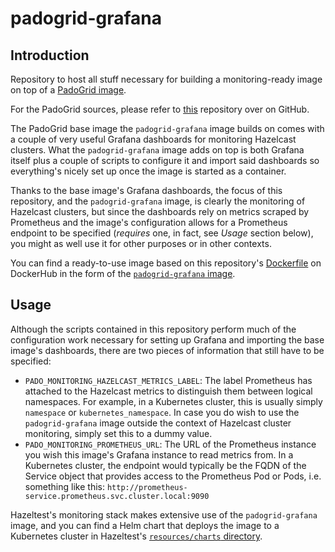 # padogrid-grafana

## Introduction

Repository to host all stuff necessary for building a monitoring-ready image on top of a [PadoGrid image](https://hub.docker.com/r/padogrid/padogrid/tags). 

For the PadoGrid sources, please refer to [this](https://github.com/padogrid#padogrid) repository over on GitHub. 

The PadoGrid base image the `padogrid-grafana` image builds on comes with a couple of very useful Grafana dashboards for monitoring Hazelcast clusters. What the `padogrid-grafana` image adds on top is both Grafana itself plus a couple of scripts to configure it and import said dashboards so everything's nicely set up once the image is started as a container. 

Thanks to the base image's Grafana dashboards, the focus of this repository, and the `padogrid-grafana` image, is clearly the monitoring of Hazelcast clusters, but since the dashboards rely on metrics scraped by Prometheus and the image's configuration allows for a Prometheus endpoint to be specified (_requires_ one, in fact, see _Usage_ section below), you might as well use it for other purposes or in other contexts.

You can find a ready-to-use image based on this repository's [Dockerfile](./Dockerfile) on DockerHub in the form of the [`padogrid-grafana` image](https://hub.docker.com/r/antsinmyey3sjohnson/padogrid-grafana).

## Usage
Although the scripts contained in this repository perform much of the configuration work necessary for setting up Grafana and importing the base image's dashboards, there are two pieces of information that still have to be specified: 

* `PADO_MONITORING_HAZELCAST_METRICS_LABEL`: The label Prometheus has attached to the Hazelcast metrics to distinguish them between logical namespaces. For example, in a Kubernetes cluster, this is usually simply `namespace` or `kubernetes_namespace`. In case you do wish to use the `padogrid-grafana` image outside the context of Hazelcast cluster monitoring, simply set this to a dummy value.
* `PADO_MONITORING_PROMETHEUS_URL`: The URL of the Prometheus instance you wish this image's Grafana instance to read metrics from. In a Kubernetes cluster, the endpoint would typically be the FQDN of the Service object that provides access to the Prometheus Pod or Pods, i.e. something like this: `http://prometheus-service.prometheus.svc.cluster.local:9090`

Hazeltest's monitoring stack makes extensive use of the `padogrid-grafana` image, and you can find a Helm chart that deploys the image to a Kubernetes cluster in Hazeltest's [`resources/charts` directory](https://github.com/AntsInMyEy3sJohnson/hazeltest/tree/main/resources/charts).


